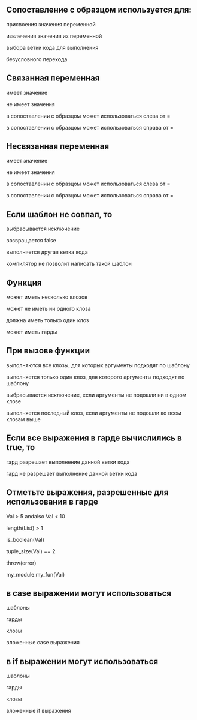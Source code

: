 ## Сопоставление с образцом используется для:

присвоения значения переменной

извлечения значения из переменной

выбора ветки кода для выполнения

безусловного перехода


## Связанная переменная

имеет значение

не имеет значения

в сопоставлении с образцом может использоваться слева от =

в сопоставлении с образцом может использоваться справа от =


## Несвязанная переменная

имеет значение

не имеет значения

в сопоставлении с образцом может использоваться слева от =

в сопоставлении с образцом может использоваться справа от =


## Если шаблон не совпал, то

выбрасывается исключение

возвращается false

выполняется другая ветка кода

компилятор не позволит написать такой шаблон


## Функция

может иметь несколько клозов

может не иметь ни одного клоза

должна иметь только один клоз

может иметь гарды


## При вызове функции

выполняются все клозы, для которых аргументы подходят по шаблону

выполняется только один клоз, для которого аргументы подходят по шаблону

выбрасывается исключение, если аргументы не подошли ни в одном клозе

выполняется последный клоз, если аргументы не подошли ко всем клозам выше


## Если все выражения в гарде вычислились в true, то

гард разрешает выполнение данной ветки кода

гард не разрешает выполнение данной ветки кода


## Отметьте выражения, разрешенные для использования в гарде

Val > 5 andalso Val < 10

length(List) > 1

is_boolean(Val)

tuple_size(Val) == 2

throw(error)

my_module:my_fun(Val)


## в case выражении могут использоваться

шаблоны

гарды

клозы

вложенные case выражения


## в if выражении могут использоваться

шаблоны

гарды

клозы

вложенные if выражения
